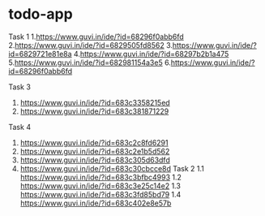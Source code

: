 # todo-app
Task 1
1.https://www.guvi.in/ide/?id=68296f0abb6fd
2.https://www.guvi.in/ide/?id=6829505fd8562
3.https://www.guvi.in/ide/?id=6829721e81e8a
4.https://www.guvi.in/ide/?id=68297b2b1a475
5.https://www.guvi.in/ide/?id=682981154a3e5
6.https://www.guvi.in/ide/?id=68296f0abb6fd

Task 3
1. https://www.guvi.in/ide/?id=683c3358215ed
2. https://www.guvi.in/ide/?id=683c381871229
   
Task 4
1. https://www.guvi.in/ide/?id=683c2c8fd6291
2. https://www.guvi.in/ide/?id=683c2e1b5d562
3. https://www.guvi.in/ide/?id=683c305d63dfd
4. https://www.guvi.in/ide/?id=683c30cbcce8d
Task 2
1.1 https://www.guvi.in/ide/?id=683c3bfbc4993
1.2 https://www.guvi.in/ide/?id=683c3e25c14e2
1.3 https://www.guvi.in/ide/?id=683c3fd85bd79
1.4 https://www.guvi.in/ide/?id=683c402e8e57b
